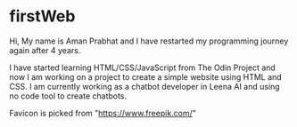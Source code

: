 # firstWeb

Hi,
My name is Aman Prabhat and I have restarted my programming journey again after 4 years.

I have started learning HTML/CSS/JavaScript from The Odin Project and now I am working on a project to create a simple website using HTML and CSS. I am currently working as a chatbot developer in Leena AI and using no code tool to create chatbots.

Favicon is picked from "https://www.freepik.com/"
